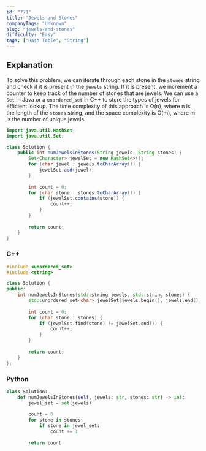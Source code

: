 ```yaml
---
id: "771"
title: "Jewels and Stones"
companyTags: "Unknown"
slug: "jewels-and-stones"
difficulty: "Easy"
tags: ["Hash Table", "String"]
---
```


## Explanation
To solve this problem, we can iterate through each stone in the `stones` string and check if it is present in the `jewels` string. If it is present, we increment a counter to keep track of the number of stones that are jewels. We can use a `Set` in Java or a `unordered_set` in C++ to store the types of jewels for efficient lookup. The time complexity of this approach is O(n), where n is the length of the `stones` string, and the space complexity is O(m), where m is the number of unique jewels.
```java
import java.util.HashSet;
import java.util.Set;

class Solution {
    public int numJewelsInStones(String jewels, String stones) {
        Set<Character> jewelSet = new HashSet<>();
        for (char jewel : jewels.toCharArray()) {
            jewelSet.add(jewel);
        }
        
        int count = 0;
        for (char stone : stones.toCharArray()) {
            if (jewelSet.contains(stone)) {
                count++;
            }
        }
        
        return count;
    }
}
```

### C++
```cpp
#include <unordered_set>
#include <string>

class Solution {
public:
    int numJewelsInStones(std::string jewels, std::string stones) {
        std::unordered_set<char> jewelSet(jewels.begin(), jewels.end());
        
        int count = 0;
        for (char stone : stones) {
            if (jewelSet.find(stone) != jewelSet.end()) {
                count++;
            }
        }
        
        return count;
    }
};
```

### Python
```python
class Solution:
    def numJewelsInStones(self, jewels: str, stones: str) -> int:
        jewel_set = set(jewels)
        
        count = 0
        for stone in stones:
            if stone in jewel_set:
                count += 1
        
        return count
```
